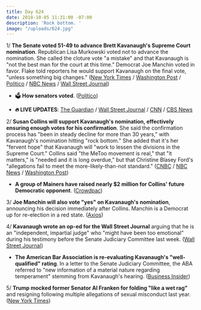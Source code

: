 ```yaml
---
title: Day 624
date: 2018-10-05 11:31:00 -07:00
description: 'Rock bottom. '
image: "/uploads/624.jpg"
---
```


1/ **The Senate voted 51-49 to advance Brett Kavanaugh's Supreme Court nomination**. Republican Lisa Murkowski voted not to advance the nomination. She called the cloture vote "a mistake" and that Kavanaugh is "not the best man for the court at this time." Democrat Joe Manchin voted in favor. Flake told reporters he would support Kavanaugh on the final vote, "unless something big changes." ([New York Times](https://www.nytimes.com/2018/10/05/us/politics/brett-kavanaugh-vote-confirmed.html) / [Washington Post](https://www.washingtonpost.com/politics/kavanaugh-vote-hours-before-a-key-test-grassley-says-he-doesnt-know-how-it-will-go/2018/10/05/a71d92ba-c886-11e8-b1ed-1d2d65b86d0c_story.html) / [Politico](https://www.politico.com/story/2018/10/05/kavanaugh-votes-confirmed-872713) / [NBC News](https://www.nbcnews.com/politics/congress/senate-take-critical-procedural-vote-kavanaugh-friday-n917036) / [Wall Street Journal](https://www.wsj.com/livecoverage/kavanaugh))

* 🗳 **How senators voted**. ([Politico](https://www.politico.com/interactives/2018/brett-kavanaugh-senate-cloture-vote-count/))

* **🔥 LIVE UPDATES**: [The Guardian](https://www.theguardian.com/us-news/live/2018/oct/05/brett-kavanaugh-vote-latest-live-news-updates-confirmation-supreme-court-christine-blasey-ford-fbi-report) / [Wall Street Journal](https://www.wsj.com/livecoverage/kavanaugh) / [CNN](https://www.cnn.com/politics/live-news/kavanaugh-fbi-investigation-oct-18/index.html) / [CBS News](https://www.cbsnews.com/live-news/brett-kavanaugh-vote-confirmation-protests-fbi-report-senate-latest-today-2018-10-05-live-updates/)

2/ **Susan Collins will support Kavanaugh's nomination, effectively ensuring enough votes for his confirmation**. She said the confirmation process has "been in steady decline for more than 30 years," with Kavanaugh's nomination hitting "rock bottom." She added that it's her "fervent hope" that Kavanaugh will "work to lessen the divisions in the Supreme Court." Collins said "the MeToo movement is real," that "it matters," is "needed and it is long overdue," but that Christine Blasey Ford's "allegations fail to meet the more-likely-than-not standard." ([CNBC](https://www.cnbc.com/2018/10/05/gop-swing-vote-sen-susan-collins-will-vote-for-brett-kavanaugh.html) / [NBC News](https://www.nbcnews.com/politics/supreme-court/what-s-next-kavanaugh-all-eyes-2-key-senators-chamber-n917106) / [Washington Post](https://www.washingtonpost.com/politics/kavanaugh-vote-hours-before-a-key-test-grassley-says-he-doesnt-know-how-it-will-go/2018/10/05/a71d92ba-c886-11e8-b1ed-1d2d65b86d0c_story.html))

* **A group of Mainers have raised nearly $2 million for Collins' future Democratic opponent**. ([Crowdpac](https://www.crowdpac.com/campaigns/387413/either-sen-collins-votes-no-on-kavanaugh-or-we-fund-her-future-opponent))

3/ **Joe Manchin will also vote "yes" on Kavanaugh's nomination**, announcing his decision immediately after Collins. Manchin is a Democrat up for re-election in a red state. ([Axios](https://www.axios.com/manchin-a-yes-on-kavanaugh-79c8a446-6897-402e-a05f-1c5f93c04ade.html))

4/ **Kavanaugh wrote an op-ed for the Wall Street Journal** arguing that he is an "independent, impartial judge" who "might have been too emotional" during his testimony before the Senate Judiciary Committee last week. ([Wall Street Journal](https://www.wsj.com/articles/i-am-an-independent-impartial-judge-1538695822))

* **The American Bar Association is re-evaluating Kavanaugh's "well-qualified" rating**. In a letter to the Senate Judiciary Committee, the ABA referred to "new information of a material nature regarding temperament" stemming from Kavanaugh's hearing. ([Business Insider](https://www.businessinsider.com/the-american-bar-association-reevaluating-kavanaugh-well-qualified-rating-2018-10))

5/ **Trump mocked former Senator Al Franken for folding "like a wet rag"** and resigning following multiple allegations of sexual misconduct last year. ([New York Times](https://www.nytimes.com/2018/10/04/us/politics/trump-al-franken-minnesota.html))